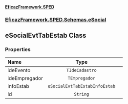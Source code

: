 #### [EficazFramework.SPED](EficazFrameworkSPED.md 'EficazFramework SPED')
### [EficazFramework.SPED.Schemas.eSocial](EficazFramework.SPED.Schemas.eSocial.md 'EficazFramework.SPED.Schemas.eSocial')

## eSocialEvtTabEstab Class
### Properties

| Name | Type | |
| :--- | :---: | :--- |
| ideEvento | `TIdeCadastro` |  |
| ideEmpregador | `TEmpregador` |  |
| infoEstab | `eSocialEvtTabEstabInfoEstab` |  |
| Id | `String` |  |
